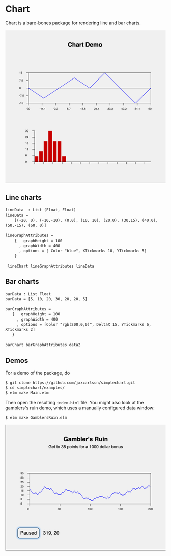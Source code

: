 # Chart

Chart is a bare-bones package for rendering line and bar charts. 

![(Demo image in GitHub Repo)](demo.png)

## Line charts


    lineData  : List (Float, Float)
    lineData =
        [(-20, 0), (-10,-10), (0,0), (10, 10), (20,0), (30,15), (40,0), (50,-15), (60, 0)]

    lineGraphAttributes =
        {   graphHeight = 100
          , graphWidth = 400
          , options = [ Color "blue", XTickmarks 10, YTickmarks 5]
        }
        
     lineChart lineGraphAttributes lineData
     
## Bar charts
        
    barData : List Float
    barData = [5, 10, 20, 30, 20, 20, 5]

    barGraphAttributes =
       {   graphHeight = 100
         , graphWidth = 400
         , options = [Color "rgb(200,0,0)", DeltaX 15, YTickmarks 6, XTickmarks 2]
       }
       
    barChart barGraphAttributes data2
    
## Demos

For a demo of the package, do

    $ git clone https://github.com/jxxcarlson/simplechart.git
    $ cd simplechart/examples/
    $ elm make Main.elm
    
Then open the resulting `index.html` file.  You might also
look at the gamblers's ruin demo, which uses a manually configured
data window:

    $ elm make GamblersRuin.elm
   
![(Demo image in GitHub Repo)](gr.png)
    




